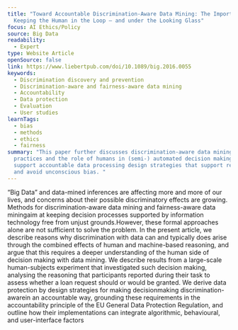 ```yaml
---
title: "Toward Accountable Discrimination-Aware Data Mining: The Importance of
  Keeping the Human in the Loop — and under the Looking Glass"
focus: AI Ethics/Policy
source: Big Data
readability:
  - Expert
type: Website Article
openSource: false
link: https://www.liebertpub.com/doi/10.1089/big.2016.0055
keywords:
  - Discrimination discovery and prevention
  - Discrimination-aware and fairness-aware data mining
  - Accountability
  - Data protection
  - Evaluation
  - User studies
learnTags:
  - bias
  - methods
  - ethics
  - fairness
summary: "This paper further discusses discrimination-aware data mining
  practices and the role of humans in (semi-) automated decision making to
  support accountable data processing design strategies that support reflection
  and avoid unconscious bias. "
---
```

“Big Data” and data-mined inferences are affecting more and more of our lives, and concerns about their possible discriminatory effects are growing. Methods for discrimination-aware data mining and fairness-aware data miningaim at keeping decision processes supported by information technology free from unjust grounds.However, these formal approaches alone are not sufficient to solve the problem. In the present article, we describe reasons why discrimination with data can and typically does arise through the combined effects of human and machine-based reasoning, and argue that this requires a deeper understanding of the human side of decision making with data mining. We describe results from a large-scale human-subjects experiment that investigated such decision making, analysing the reasoning that participants reported during their task to assess whether a loan request should or would be granted. We derive data protection by design strategies for making decisionmaking discrimination-awarein an accountable way, grounding these requirements in the accountability principle of the EU General Data Protection Regulation, and outline how their implementations can integrate algorithmic, behavioural, and user-interface factors
